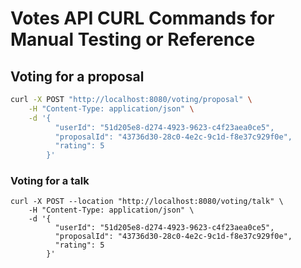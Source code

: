 # Votes API CURL Commands for Manual Testing or Reference

## Voting for a proposal

```bash
curl -X POST "http://localhost:8080/voting/proposal" \
    -H "Content-Type: application/json" \
    -d '{
          "userId": "51d205e8-d274-4923-9623-c4f23aea0ce5",
          "proposalId": "43736d30-28c0-4e2c-9c1d-f8e37c929f0e",
          "rating": 5
        }'
```

### Voting for a talk

```shell
curl -X POST --location "http://localhost:8080/voting/talk" \
    -H "Content-Type: application/json" \
    -d '{
          "userId": "51d205e8-d274-4923-9623-c4f23aea0ce5",
          "proposalId": "43736d30-28c0-4e2c-9c1d-f8e37c929f0e",
          "rating": 5
        }'
```
